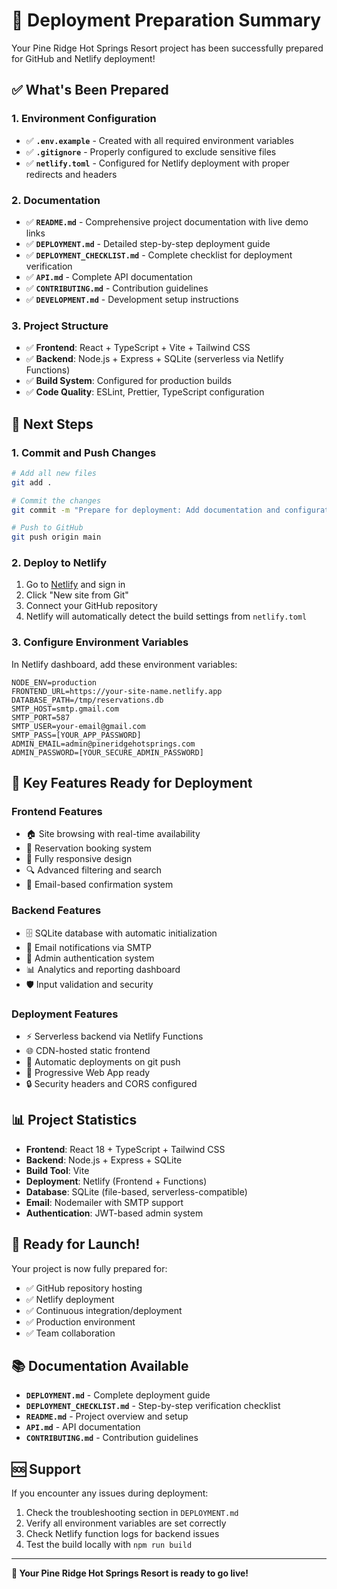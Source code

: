 # 🚀 Deployment Preparation Summary

Your Pine Ridge Hot Springs Resort project has been successfully prepared for GitHub and Netlify deployment!

## ✅ What's Been Prepared

### 1. Environment Configuration
- ✅ **`.env.example`** - Created with all required environment variables
- ✅ **`.gitignore`** - Properly configured to exclude sensitive files
- ✅ **`netlify.toml`** - Configured for Netlify deployment with proper redirects and headers

### 2. Documentation
- ✅ **`README.md`** - Comprehensive project documentation with live demo links
- ✅ **`DEPLOYMENT.md`** - Detailed step-by-step deployment guide
- ✅ **`DEPLOYMENT_CHECKLIST.md`** - Complete checklist for deployment verification
- ✅ **`API.md`** - Complete API documentation
- ✅ **`CONTRIBUTING.md`** - Contribution guidelines
- ✅ **`DEVELOPMENT.md`** - Development setup instructions

### 3. Project Structure
- ✅ **Frontend**: React + TypeScript + Vite + Tailwind CSS
- ✅ **Backend**: Node.js + Express + SQLite (serverless via Netlify Functions)
- ✅ **Build System**: Configured for production builds
- ✅ **Code Quality**: ESLint, Prettier, TypeScript configuration

## 🎯 Next Steps

### 1. Commit and Push Changes
```bash
# Add all new files
git add .

# Commit the changes
git commit -m "Prepare for deployment: Add documentation and configuration files"

# Push to GitHub
git push origin main
```

### 2. Deploy to Netlify
1. Go to [Netlify](https://netlify.com) and sign in
2. Click "New site from Git"
3. Connect your GitHub repository
4. Netlify will automatically detect the build settings from `netlify.toml`

### 3. Configure Environment Variables
In Netlify dashboard, add these environment variables:
```env
NODE_ENV=production
FRONTEND_URL=https://your-site-name.netlify.app
DATABASE_PATH=/tmp/reservations.db
SMTP_HOST=smtp.gmail.com
SMTP_PORT=587
SMTP_USER=your-email@gmail.com
SMTP_PASS=[YOUR_APP_PASSWORD]
ADMIN_EMAIL=admin@pineridgehotsprings.com
ADMIN_PASSWORD=[YOUR_SECURE_ADMIN_PASSWORD]
```

## 🔧 Key Features Ready for Deployment

### Frontend Features
- 🏠 Site browsing with real-time availability
- 📅 Reservation booking system
- 📱 Fully responsive design
- 🔍 Advanced filtering and search
- 📧 Email-based confirmation system

### Backend Features
- 🗄️ SQLite database with automatic initialization
- 📧 Email notifications via SMTP
- 🔐 Admin authentication system
- 📊 Analytics and reporting dashboard
- 🛡️ Input validation and security

### Deployment Features
- ⚡ Serverless backend via Netlify Functions
- 🌐 CDN-hosted static frontend
- 🔄 Automatic deployments on git push
- 📱 Progressive Web App ready
- 🔒 Security headers and CORS configured

## 📊 Project Statistics

- **Frontend**: React 18 + TypeScript + Tailwind CSS
- **Backend**: Node.js + Express + SQLite
- **Build Tool**: Vite
- **Deployment**: Netlify (Frontend + Functions)
- **Database**: SQLite (file-based, serverless-compatible)
- **Email**: Nodemailer with SMTP support
- **Authentication**: JWT-based admin system

## 🎉 Ready for Launch!

Your project is now fully prepared for:
- ✅ GitHub repository hosting
- ✅ Netlify deployment
- ✅ Continuous integration/deployment
- ✅ Production environment
- ✅ Team collaboration

## 📚 Documentation Available

- **`DEPLOYMENT.md`** - Complete deployment guide
- **`DEPLOYMENT_CHECKLIST.md`** - Step-by-step verification checklist
- **`README.md`** - Project overview and setup
- **`API.md`** - API documentation
- **`CONTRIBUTING.md`** - Contribution guidelines

## 🆘 Support

If you encounter any issues during deployment:
1. Check the troubleshooting section in `DEPLOYMENT.md`
2. Verify all environment variables are set correctly
3. Check Netlify function logs for backend issues
4. Test the build locally with `npm run build`

---

**🚀 Your Pine Ridge Hot Springs Resort is ready to go live!** 